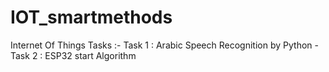 # IOT_smartmethods
Internet Of Things Tasks :-
Task 1 : Arabic Speech Recognition by Python -
Task 2 : ESP32 start Algorithm 
